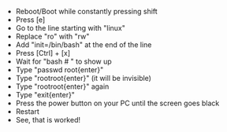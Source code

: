 - Reboot/Boot while constantly pressing shift
- Press [e]
- Go to the line starting with "linux"
- Replace "ro" with "rw"
- Add "init=/bin/bash" at the end of the line
- Press [Ctrl] + [x]
- Wait for "bash <some number># " to show up
- Type "passwd root{enter}"
- Type "rootroot{enter}" (it will be invisible)
- Type "rootroot{enter}" again
- Type "exit{enter}"
- Press the power button on your PC until the screen goes black
- Restart
- See, that is worked!
